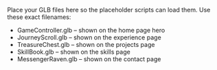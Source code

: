 Place your GLB files here so the placeholder scripts can load them. Use these exact filenames:
* GameController.glb – shown on the home page hero
* JourneyScroll.glb – shown on the experience page
* TreasureChest.glb – shown on the projects page
* SkillBook.glb – shown on the skills page
* MessengerRaven.glb – shown on the contact page
